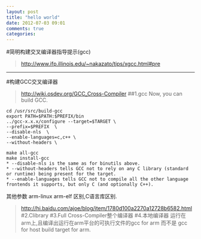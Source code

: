 ```yaml
---
layout: post
title: "hello world"
date: 2012-07-03 09:01
comments: true
categories: 
---
```


#简明构建交叉编译器指导提示(gcc)
>http://www.ifp.illinois.edu/~nakazato/tips/xgcc.html#pre


****
#构建GCC交叉编译器
>http://wiki.osdev.org/GCC_Cross-Compiler
##1.gcc
Now, you can build GCC.

	cd /usr/src/build-gcc
	export PATH=$PATH:$PREFIX/bin
	../gcc-x.x.x/configure --target=$TARGET \ 
	--prefix=$PREFIX  \
	--disable-nls  \
	--enable-languages=c,c++ \
	--without-headers \

	make all-gcc
	make install-gcc
	* --disable-nls is the same as for binutils above.
	* --without-headers tells GCC not to rely on any C library (standard or runtime) being present for the target.
	* --enable-languages tells GCC not to compile all the other language frontends it supports, but only C (and optionally C++).
其他参数
arm-linux arm-elf 区别,C语言库区别.
>http://hi.baidu.com/ajoe/blog/item/1780d100a2270a12728b6582.html
#2.Clibrary
#3.Full Cross-Compiler整个编译器
#4.本地编译器
运行在arm上,且编译出运行在arm平台的可执行文件的gcc for arm 而不是 gcc for host build target for arm.
